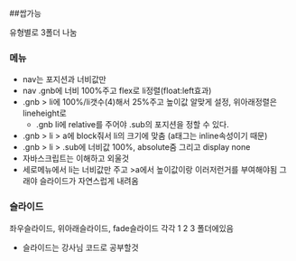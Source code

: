 ##쌉가능

유형별로 3폴더 나눔

### 메뉴

- nav는 포지션과 너비값만
- nav .gnb에 너비 100%주고 flex로 li정렬(float:left효과)
- .gnb > li에 100%/li갯수(4)해서 25%주고 높이값 알맞게 설정, 위아래정렬은 lineheight로
    - .gnb li에 relative를 주어야 .sub의 포지션을 정할 수 있다.
- .gnb > li > a에 block줘서 li의 크기에 맞춤 (a태그는 inline속성이기 때문)
- .gnb > li > .sub에 너비값 100%, absolute줌 그리고 display none
- 자바스크립트는 이해하고 외울것 
- 세로메뉴에서 li는 너비값만 주고 >a에서 높이값이랑 이러저런거를 부여해야됨 그래야 슬라이드가 자연스럽게 내려옴

### 슬라이드
좌우슬라이드, 위아래슬라이드, fade슬라이드 각각 1 2 3 폴더에있음
- 슬라이드는 강사님 코드로 공부할것
